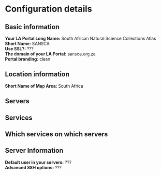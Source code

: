 # Configuration details

## Basic information

**Your LA Portal Long Name:** South African Natural Science Collections Atlas  
**Short Name:** SANSCA  
**Use SSL?:** ???  
**The domain of your LA Portal:** sansca.org.za  
**Portal branding:** clean  

## Location information

**Short Name of Map Area:** South Africa
## Servers
## Services
## Which services on which servers
## Server Information

**Default user in your servers:** ???  
**Advanced SSH options:** ???
